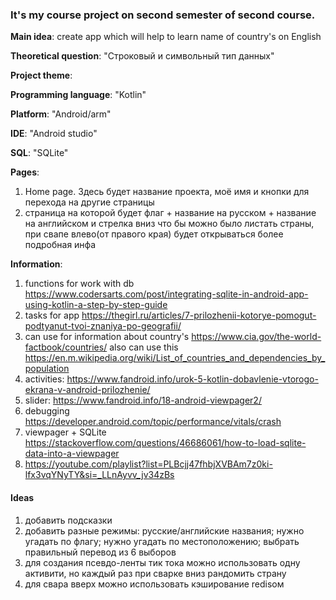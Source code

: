 
### It's my course project on second semester of second course.

**Main idea**: create app which will help to learn name of country's on English

**Theoretical question**: "Строковый и символьный тип данных"

**Project theme**:

**Programming language**: "Kotlin"

**Platform**: "Android/arm"

**IDE**: "Android studio"

**SQL**: "SQLite"

**Pages**:
  1. Home page. Здесь будет название проекта, моё имя и кнопки для перехода на другие страницы
  2. страница на которой будет флаг + название на русском + название на английском и стрелка вниз что бы можно было листать страны, при свапе влево(от правого края) будет открываться более подробная инфа
   
**Information**:
1. functions for work with db 
https://www.codersarts.com/post/integrating-sqlite-in-android-app-using-kotlin-a-step-by-step-guide
2. tasks for app https://thegirl.ru/articles/7-prilozhenii-kotorye-pomogut-podtyanut-tvoi-znaniya-po-geografii/
3. can use for information about country's https://www.cia.gov/the-world-factbook/countries/
also can use this https://en.m.wikipedia.org/wiki/List_of_countries_and_dependencies_by_population
4. activities: https://www.fandroid.info/urok-5-kotlin-dobavlenie-vtorogo-ekrana-v-android-prilozhenie/
5. slider: https://www.fandroid.info/18-android-viewpager2/
6. debugging https://developer.android.com/topic/performance/vitals/crash
7. viewpager + SQLite https://stackoverflow.com/questions/46686061/how-to-load-sqlite-data-into-a-viewpager
8. https://youtube.com/playlist?list=PLBcjj47fhbjXVBAm7z0ki-lfx3vqYNyTY&si=_LLnAyvv_jv34zBs

#### Ideas
1. добавить подсказки
2. добавить разные режимы: русские/английские названия; нужно угадать по флагу; нужно угадать по местоположению; выбрать правильный перевод из 6 выборов
3. для создания псевдо-ленты тик тока можно использовать одну активити, но каждый раз при сварке вниз рандомить страну
4. для свара вверх можно использовать кэширование redisом
